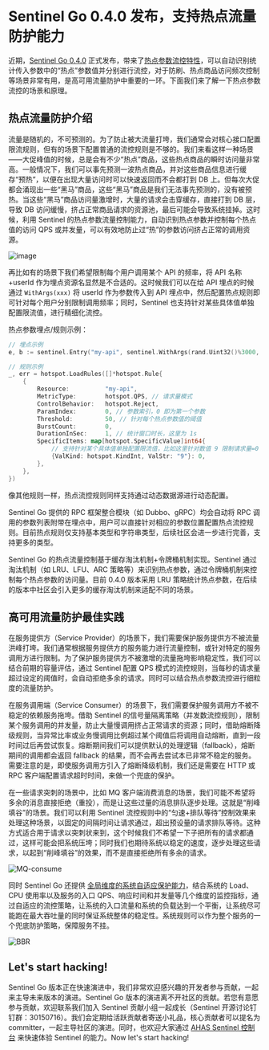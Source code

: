 # Sentinel Go 0.4.0 发布，支持热点流量防护能力

近期，[Sentinel Go 0.4.0](https://github.com/alibaba/sentinel-golang/releases/tag/v0.4.0) 正式发布，带来了[热点参数流控特性](https://github.com/alibaba/sentinel-golang/wiki/热点参数限流)，可以自动识别统计传入参数中的“热点”参数值并分别进行流控，对于防刷、热点商品访问频次控制等场景非常有用，是高可用流量防护中重要的一环。下面我们来了解一下热点参数流控的场景和原理。

## 热点流量防护介绍

流量是随机的，不可预测的。为了防止被大流量打垮，我们通常会对核心接口配置限流规则，但有的场景下配置普通的流控规则是不够的。我们来看这样一种场景——大促峰值的时候，总是会有不少“热点”商品，这些热点商品的瞬时访问量非常高。一般情况下，我们可以事先预测一波热点商品，并对这些商品信息进行缓存“预热”，以便在出现大量访问时可以快速返回而不会都打到 DB 上。但每次大促都会涌现出一些“黑马”商品，这些“黑马”商品是我们无法事先预测的，没有被预热。当这些“黑马”商品访问量激增时，大量的请求会击穿缓存，直接打到 DB 层，导致 DB 访问缓慢，挤占正常商品请求的资源池，最后可能会导致系统挂掉。这时候，利用 Sentinel 的热点参数流量控制能力，自动识别热点参数并控制每个热点值的访问 QPS 或并发量，可以有效地防止过“热”的参数访问挤占正常的调用资源。

![image](https://user-images.githubusercontent.com/9434884/86080028-82db7c00-bac4-11ea-8f93-11e5c5813686.png)

再比如有的场景下我们希望限制每个用户调用某个 API 的频率，将 API 名称+userId 作为埋点资源名显然是不合适的。这时候我们可以在给 API 埋点的时候通过 `WithArgs(xxx)` 将 userId 作为参数传入到 API 埋点中，然后配置热点规则即可针对每个用户分别限制调用频率；同时，Sentinel 也支持针对某些具体值单独配置限流值，进行精细化流控。

热点参数埋点/规则示例：

```go
// 埋点示例
e, b := sentinel.Entry("my-api", sentinel.WithArgs(rand.Uint32()%3000, "sentinel", uuid.New().String()))

// 规则示例
_, err = hotspot.LoadRules([]*hotspot.Rule{
	{
		Resource:          "my-api",
		MetricType:        hotspot.QPS, // 请求量模式
		ControlBehavior:   hotspot.Reject,
		ParamIndex:        0, // 参数索引，0 即为第一个参数
		Threshold:         50, // 针对每个热点参数值的阈值
		BurstCount:        0,
		DurationInSec:     1, // 统计窗口时长，这里为 1s
		SpecificItems: map[hotspot.SpecificValue]int64{
			// 支持针对某个具体值单独配置限流值，比如这里针对数值 9 限制请求量=0（不允许通过）
			{ValKind: hotspot.KindInt, ValStr: "9"}: 0,
		},
	},
})
```

像其他规则一样，热点流控规则同样支持通过动态数据源进行动态配置。

Sentinel Go 提供的 RPC 框架整合模块（如 Dubbo、gRPC）均会自动将 RPC 调用的参数列表附带在埋点中，用户可以直接针对相应的参数位置配置热点流控规则。目前热点规则仅支持基本类型和字符串类型，后续社区会进一步进行完善，支持更多的类型。

Sentinel Go 的热点流量控制基于缓存淘汰机制+令牌桶机制实现。Sentinel 通过淘汰机制（如 LRU、LFU、ARC 策略等）来识别热点参数，通过令牌桶机制来控制每个热点参数的访问量。目前 0.4.0 版本采用 LRU 策略统计热点参数，在后续的版本中社区会引入更多的缓存淘汰机制来适配不同的场景。

## 高可用流量防护最佳实践

在服务提供方（Service Provider）的场景下，我们需要保护服务提供方不被流量洪峰打垮。我们通常根据服务提供方的服务能力进行流量控制，或针对特定的服务调用方进行限制。为了保护服务提供方不被激增的流量拖垮影响稳定性，我们可以结合前期的容量评估，通过 Sentinel 配置 QPS 模式的流控规则，当每秒的请求量超过设定的阈值时，会自动拒绝多余的请求。同时可以结合热点参数流控进行细粒度的流量防护。

在服务调用端（Service Consumer）的场景下，我们需要保护服务调用方不被不稳定的依赖服务拖垮。借助 Sentinel 的信号量隔离策略（并发数流控规则），限制某个服务调用的并发量，防止大量慢调用挤占正常请求的资源；同时，借助熔断降级规则，当异常比率或业务慢调用比例超过某个阈值后将调用自动熔断，直到一段时间过后再尝试恢复。熔断期间我们可以提供默认的处理逻辑（fallback），熔断期间的调用都会返回 fallback 的结果，而不会再去尝试本已非常不稳定的服务。需要注意的是，即使服务调用方引入了熔断降级机制，我们还是需要在 HTTP 或 RPC 客户端配置请求超时时间，来做一个兜底的保护。

在一些请求突刺的场景中，比如 MQ 客户端消费消息的场景，我们可能不希望将多余的消息直接拒绝（重投），而是让这些过量的消息排队逐步处理。这就是“削峰填谷”的场景。我们可以利用 Sentinel 流控规则中的“匀速+排队等待”控制效果来处理这种场景，以固定的间隔时间让请求通过，超出预设量的请求排队等待。这种方式适合用于请求以突刺状来到，这个时候我们不希望一下子把所有的请求都通过，这样可能会把系统压垮；同时我们也期待系统以稳定的速度，逐步处理这些请求，以起到“削峰填谷”的效果，而不是直接拒绝所有多余的请求。

![MQ-consume](https://github.com/alibaba/Sentinel/wiki/image/uniform-speed-queue.png)

同时 Sentinel Go 还提供 [全局维度的系统自适应保护能力](https://github.com/alibaba/sentinel-golang/wiki/%E7%B3%BB%E7%BB%9F%E8%87%AA%E9%80%82%E5%BA%94%E6%B5%81%E6%8E%A7)，结合系统的 Load、CPU 使用率以及服务的入口 QPS、响应时间和并发量等几个维度的监控指标，通过自适应的流控策略，让系统的入口流量和系统的负载达到一个平衡，让系统尽可能跑在最大吞吐量的同时保证系统整体的稳定性。系统规则可以作为整个服务的一个兜底防护策略，保障服务不挂。

![BBR](https://user-images.githubusercontent.com/9434884/50813887-bff10300-1352-11e9-9201-437afea60a5a.png)

## Let's start hacking!

Sentinel Go 版本正在快速演进中，我们非常欢迎感兴趣的开发者参与贡献，一起来主导未来版本的演进。Sentinel Go 版本的演进离不开社区的贡献。若您有意愿参与贡献，欢迎联系我们加入 Sentinel 贡献小组一起成长（Sentinel 开源讨论钉钉群：30150716）。我们会定期给活跃贡献者寄送小礼品，核心贡献者可以提名为 committer，一起主导社区的演进。同时，也欢迎大家通过 [AHAS Sentinel 控制台](https://help.aliyun.com/document_detail/101132.html) 来快速体验 Sentinel 的能力。Now let's start hacking!
